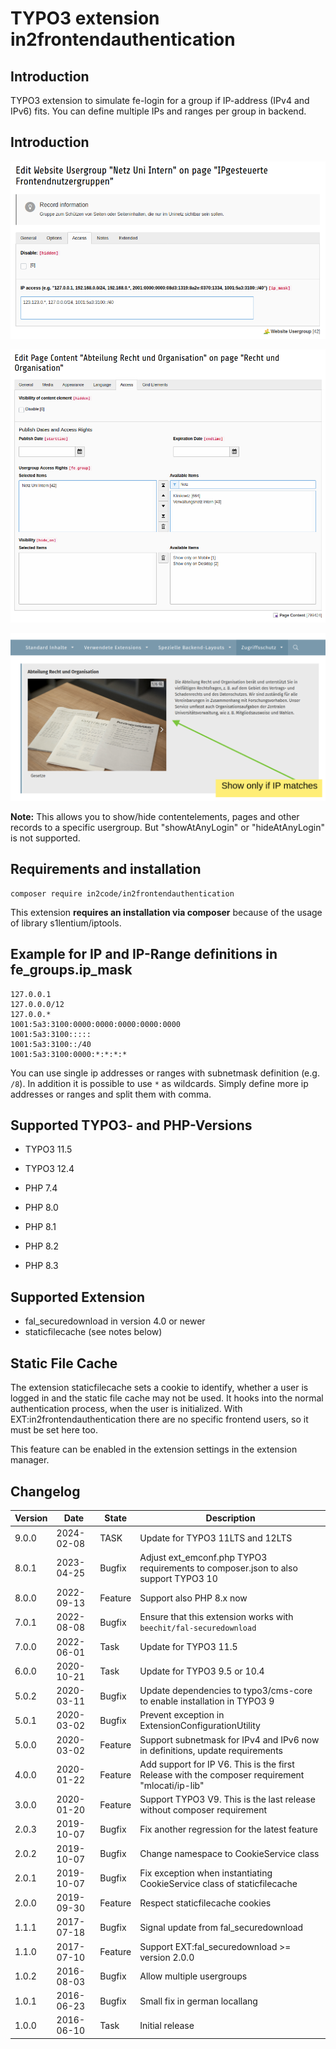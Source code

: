 # TYPO3 extension in2frontendauthentication

## Introduction

TYPO3 extension to simulate fe-login for a group if IP-address (IPv4 and IPv6) fits.
You can define multiple IPs and ranges per group in backend.

## Introduction

![Set an IP address in a fe_groups record](Documentation/Images/backend_fegroup.png)

![Define that a content should only be shown if a group has authenticated](Documentation/Images/backend_pagecontent.png)

![Show content if authenticated in frontend](Documentation/Images/frontend_pagecontent.png)

**Note:** This allows you to show/hide contentelements, pages and other records to a specific usergroup.
But "showAtAnyLogin" or "hideAtAnyLogin" is not supported.

## Requirements and installation

```
composer require in2code/in2frontendauthentication
```

This extension **requires an installation via composer** because of the usage of library s1lentium/iptools.

## Example for IP and IP-Range definitions in fe_groups.ip_mask

```
127.0.0.1
127.0.0.0/12
127.0.0.*
1001:5a3:3100:0000:0000:0000:0000:0000
1001:5a3:3100:::::
1001:5a3:3100::/40
1001:5a3:3100:0000:*:*:*:*
```

You can use single ip addresses or ranges with subnetmask definition (e.g. `/8`). In addition it is possible to use
`*` as wildcards.
Simply define more ip addresses or ranges and split them with comma.

## Supported TYPO3- and PHP-Versions

* TYPO3 11.5
* TYPO3 12.4

* PHP 7.4
* PHP 8.0
* PHP 8.1
* PHP 8.2
* PHP 8.3

## Supported Extension

* fal_securedownload in version 4.0 or newer
* staticfilecache (see notes below)

## Static File Cache

The extension staticfilecache sets a cookie to identify, whether a user is logged in and the static file cache may not
be used. It hooks into the normal authentication process, when the user is initialized. With
EXT:in2frontendauthentication there are no specific frontend users, so it must be set here too.

This feature can be enabled in the extension settings in the extension manager.

## Changelog

| Version | Date       | State   | Description                                                                                     |
|---------|------------|---------|-------------------------------------------------------------------------------------------------|
| 9.0.0   | 2024-02-08 | TASK    | Update for TYPO3 11LTS and 12LTS                                                                |
| 8.0.1   | 2023-04-25 | Bugfix  | Adjust ext_emconf.php TYPO3 requirements to composer.json to also support TYPO3 10              |
| 8.0.0   | 2022-09-13 | Feature | Support also PHP 8.x now                                                                        |
| 7.0.1   | 2022-08-08 | Bugfix  | Ensure that this extension works with `beechit/fal-securedownload`                              |
| 7.0.0   | 2022-06-01 | Task    | Update for TYPO3 11.5                                                                           |
| 6.0.0   | 2020-10-21 | Task    | Update for TYPO3 9.5 or 10.4                                                                    |
| 5.0.2   | 2020-03-11 | Bugfix  | Update dependencies to typo3/cms-core to enable installation in TYPO3 9                         |
| 5.0.1   | 2020-03-02 | Bugfix  | Prevent exception in ExtensionConfigurationUtility                                              |
| 5.0.0   | 2020-03-02 | Feature | Support subnetmask for IPv4 and IPv6 now in definitions, update requirements                    |
| 4.0.0   | 2020-01-22 | Feature | Add support for IP V6. This is the first Release with the composer requirement "mlocati/ip-lib" |
| 3.0.0   | 2020-01-20 | Feature | Support TYPO3 V9. This is the last release without composer requirement                         |
| 2.0.3   | 2019-10-07 | Bugfix  | Fix another regression for the latest feature                                                   |
| 2.0.2   | 2019-10-07 | Bugfix  | Change namespace to CookieService class                                                         |
| 2.0.1   | 2019-10-07 | Bugfix  | Fix exception when instantiating CookieService class of staticfilecache                         |
| 2.0.0   | 2019-09-30 | Feature | Respect staticfilecache cookies                                                                 |
| 1.1.1   | 2017-07-18 | Bugfix  | Signal update from fal_securedownload                                                           |
| 1.1.0   | 2017-07-10 | Feature | Support EXT:fal_securedownload >= version 2.0.0                                                 |
| 1.0.2   | 2016-08-03 | Bugfix  | Allow multiple usergroups                                                                       |
| 1.0.1   | 2016-06-23 | Bugfix  | Small fix in german locallang                                                                   |
| 1.0.0   | 2016-06-10 | Task    | Initial release                                                                                 |
